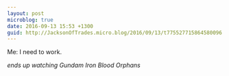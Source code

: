 ```yaml
---
layout: post
microblog: true
date: 2016-09-13 15:53 +1300
guid: http://JacksonOfTrades.micro.blog/2016/09/13/t775527715864580096.html
---
```

Me: I need to work. 

*ends up watching Gundam Iron Blood Orphans*
